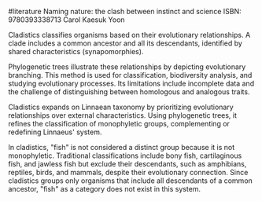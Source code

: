 #literature 
Naming nature: the clash between instinct and science
ISBN: 9780393338713
Carol Kaesuk Yoon

Cladistics classifies organisms based on their evolutionary relationships. A clade includes a common ancestor and all its descendants, identified by shared characteristics (synapomorphies).

Phylogenetic trees illustrate these relationships by depicting evolutionary branching. This method is used for classification, biodiversity analysis, and studying evolutionary processes. Its limitations include incomplete data and the challenge of distinguishing between homologous and analogous traits.

Cladistics expands on Linnaean taxonomy by prioritizing evolutionary relationships over external characteristics. Using phylogenetic trees, it refines the classification of monophyletic groups, complementing or redefining Linnaeus' system.

In cladistics, "fish" is not considered a distinct group because it is not monophyletic. Traditional classifications include bony fish, cartilaginous fish, and jawless fish but exclude their descendants, such as amphibians, reptiles, birds, and mammals, despite their evolutionary connection. Since cladistics groups only organisms that include all descendants of a common ancestor, "fish" as a category does not exist in this system.